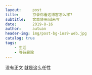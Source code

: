 ```yaml
---
layout:     post
title:      京录你看这博客怎么样?
subtitle:   文章使用md来写
date:       2019-8-16
author:     autuan
header-img: img/post-bg-ios9-web.jpg
catalog: true
tags:
    - 生活
    - 等待删除
---
```


没有正文
就是这么任性
